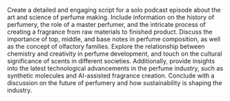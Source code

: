 Create a detailed and engaging script for a solo podcast episode about the art and science of perfume making. Include information on the history of perfumery, the role of a master perfumer, and the intricate process of creating a fragrance from raw materials to finished product. Discuss the importance of top, middle, and base notes in perfume composition, as well as the concept of olfactory families. Explore the relationship between chemistry and creativity in perfume development, and touch on the cultural significance of scents in different societies. Additionally, provide insights into the latest technological advancements in the perfume industry, such as synthetic molecules and AI-assisted fragrance creation. Conclude with a discussion on the future of perfumery and how sustainability is shaping the industry.